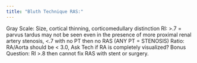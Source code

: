 ```yaml
---
title: "Bluth Technique RAS:"
---
```

Gray Scale: Size, cortical thinning, corticomedullary distinction RI: &gt;.7 = parvus tardus may not be seen even in the presence of more proximal renal artery stenosis, &lt;.7 with no PT then no RAS (ANY PT = STENOSIS) Ratio: RA/Aorta should be &lt; 3.0, Ask Tech if RA is completely visualized? Bonus Question: RI &gt;.8 then cannot fix RAS with stent or surgery.


